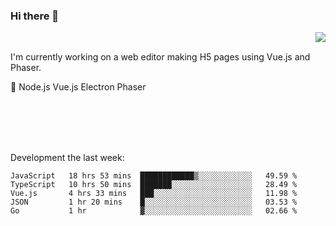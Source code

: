 ### Hi there 👋

<img align="right" src="https://github-readme-stats.vercel.app/api?username=jasonpanggo"/>

<br>
<p align="left">
I'm currently working on a web editor making H5 pages using Vue.js and Phaser.
</p>
<p align="left">
📖 Node.js Vue.js Electron Phaser
</p>
<br>
<br>
<br>
<br>

Development the last week:
<!--START_SECTION:waka-->
```text
JavaScript   18 hrs 53 mins  ████████████▒░░░░░░░░░░░░   49.59 % 
TypeScript   10 hrs 50 mins  ███████░░░░░░░░░░░░░░░░░░   28.49 % 
Vue.js       4 hrs 33 mins   ███░░░░░░░░░░░░░░░░░░░░░░   11.98 % 
JSON         1 hr 20 mins    █░░░░░░░░░░░░░░░░░░░░░░░░   03.53 % 
Go           1 hr            ▓░░░░░░░░░░░░░░░░░░░░░░░░   02.66 % 
```
<!--END_SECTION:waka-->

<!--
**JASONPANGGO/jasonpanggo** is a ✨ _special_ ✨ repository because its `README.md` (this file) appears on your GitHub profile.

Here are some ideas to get you started:

- 🔭 I’m currently working on ...
- 🌱 I’m currently learning ...
- 👯 I’m looking to collaborate on ...
- 🤔 I’m looking for help with ...
- 💬 Ask me about ...
- 📫 How to reach me: ...
- 😄 Pronouns: ...
- ⚡ Fun fact: ...
-->
